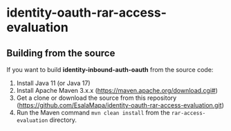 # identity-oauth-rar-access-evaluation

## Building from the source

If you want to build **identity-inbound-auth-oauth** from the source code:

1. Install Java 11 (or Java 17)
2. Install Apache Maven 3.x.x (https://maven.apache.org/download.cgi#)
3. Get a clone or download the source from this repository (https://github.com/EsalaMapa/identity-oauth-rar-access-evaluation.git)
4. Run the Maven command ``mvn clean install`` from the ``rar-access-evaluation`` directory.